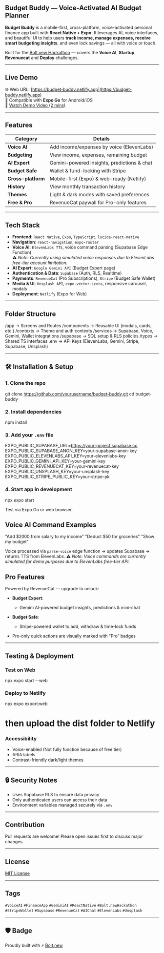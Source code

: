 ## Budget Buddy — Voice-Activated AI Budget Planner

**Budget Buddy** is a mobile-first, cross-platform, voice-activated personal finance app built with **React Native + Expo**. It leverages AI, voice interfaces, and beautiful UI to help users **track income, manage expenses, receive smart budgeting insights**, and even lock savings — all with voice or touch.

Built for the [Bolt.new Hackathon](https://bolt.new) — covers the **Voice AI**, **Startup**, **Revenuecat** and **Deploy** challenges.

---

## Live Demo

🌐 Web URL: [https://budget-buddy.netlify.app](https://budget-buddy.netlify.app)  
📱 Compatible with **Expo Go** for Android/iOS  
🎥 [Watch Demo Video (2 mins)](https://youtu.be/your-demo-video)

---

## Features

| Category | Details |
|---------|---------|
| **Voice AI** | Add income/expenses by voice (ElevenLabs) |
| **Budgeting** | View income, expenses, remaining budget |
| **AI Expert** | Gemini-powered insights, predictions & chat |
| **Budget Safe** | Wallet & fund-locking with Stripe |
| **Cross-platform** | Mobile-first (Expo) & web-ready (Netlify) |
| **History** | View monthly transaction history |
| **Themes** | Light & dark modes with saved preferences |
| **Free & Pro** | RevenueCat paywall for Pro-only features |

---

## Tech Stack

- **Frontend**: `React Native`, `Expo`, `TypeScript`, `lucide-react-native`
- **Navigation**: `react-navigation`, `expo-router`
- **Voice AI**: `ElevenLabs TTS`, voice command parsing (Supabase Edge Function)  
  ⚠️ *Note: Currently using simulated voice responses due to ElevenLabs free-tier account limitation.*
- **AI Expert**: `Google Gemini API` (Budget Expert page)
- **Authentication & Data**: `Supabase` (Auth, RLS, Realtime)
- **Payments**: `RevenueCat` (Pro Subscriptions), `Stripe` (Budget Safe Wallet)
- **Media & UI**: `Unsplash API`, `expo-vector-icons`, responsive carousel, modals
- **Deployment**: `Netlify` (Expo for Web)

---

## Folder Structure

/app              → Screens and Routes
/components       → Reusable UI (modals, cards, etc.)
/contexts         → Theme and auth contexts
/services         → Supabase, Voice, Gemini, Wallet integrations
/supabase         → SQL setup & RLS policies
/types            → Shared TS interfaces
.env              → API Keys (ElevenLabs, Gemini, Stripe, Supabase, Unsplash)

---

## 🛠️ Installation & Setup

### 1. Clone the repo

git clone https://github.com/yourusername/budget-buddy.git
cd budget-buddy


### 2. Install dependencies

npm install


### 3. Add your `.env` file

EXPO_PUBLIC_SUPABASE_URL=https://your-project.supabase.co
EXPO_PUBLIC_SUPABASE_ANON_KEY=your-supabase-anon-key
EXPO_PUBLIC_ELEVENLABS_API_KEY=your-elevenlabs-key
EXPO_PUBLIC_GEMINI_API_KEY=your-gemini-key
EXPO_PUBLIC_REVENUECAT_KEY=your-revenuecat-key
EXPO_PUBLIC_UNSPLASH_KEY=your-unsplash-key
EXPO_PUBLIC_STRIPE_PUBLIC_KEY=your-stripe-pk


### 4. Start app in development

npx expo start

Test via Expo Go or web browser.


## Voice AI Command Examples

"Add $2000 from salary to my income"
"Deduct $50 for groceries"
"Show my budget"

Voice processed via `parse-voice` edge function → updates Supabase → returns TTS from ElevenLabs.
⚠️ *Note: Voice commands are currently simulated for demo purposes due to ElevenLabs free-tier API.*


## Pro Features

Powered by RevenueCat — upgrade to unlock:

* **Budget Expert**:

  * Gemini AI-powered budget insights, predictions & mini-chat
* **Budget Safe**:

  * Stripe-powered wallet to add, withdraw & time-lock funds
* Pro-only quick actions are visually marked with “Pro” badges

---

## Testing & Deployment

### Test on Web

npx expo start --web


### Deploy to Netlify

npx expo export:web

# then upload the dist folder to Netlify


### Accessibility

* Voice-enabled (Not fully function because of free tier)
* ARIA labels
* Contrast-friendly dark/light themes

---

## 🔒 Security Notes

* Uses Supabase RLS to ensure data privacy
* Only authenticated users can access their data
* Environment variables managed securely via `.env`

---

## Contribution

Pull requests are welcome! Please open issues first to discuss major changes.

---

## License

[MIT License](LICENSE)

---

## Tags

`#VoiceAI` `#FinanceApp` `#GeminiAI` `#ReactNative` `#Bolt.newHackathon` `#StripeWallet` `#Supabase` `#RevenueCat` `#AIChat` `#ElevenLabs` `#Unsplash`

---

## 🛡️ Badge

Proudly built with ⚡ [Bolt.new](https://bolt.new)

